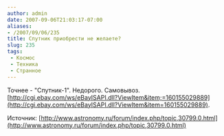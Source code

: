 ```yaml
---
author: admin
date: 2007-09-06T21:03:17-07:00
aliases:
- /2007/09/06/235
title: Спутник приобрести не желаете?
slug: 235
tags:
 - Космос
 - Техника
 - Странное
---
```


Точнее - "Спутник-1". Недорого. Самовывоз. [http://cgi.ebay.com/ws/eBayISAPI.dll?ViewItem&item;=160155029889](http://cgi.ebay.com/ws/eBayISAPI.dll?ViewItem&item=160155029889).

Источник: [http://www.astronomy.ru/forum/index.php/topic,30799.0.html](http://www.astronomy.ru/forum/index.php/topic,30799.0.html)
